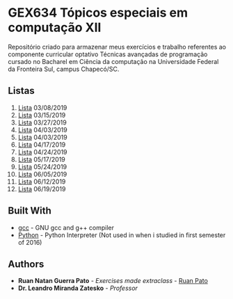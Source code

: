 # GEX634 Tópicos especiais em computação XII

Repositório criado para armazenar meus exercícios e trabalho referentes ao componente curricular optativo Técnicas avançadas de programação cursado no Bacharel em Ciência da computação na Universidade Federal da Fronteira Sul, campus Chapecó/SC.

## Listas ##
01. [Lista](https://github.com/ruanpato/gex634/tree/master/01Lista) 03/08/2019
02. [Lista](https://github.com/ruanpato/gex634/tree/master/02Lista) 03/15/2019
03. [Lista](https://github.com/ruanpato/gex634/tree/master/03Lista) 03/27/2019
04. [Lista](https://github.com/ruanpato/gex634/tree/master/04Lista) 04/03/2019
05. [Lista](https://github.com/ruanpato/gex634/tree/master/05Lista) 04/03/2019
06. [Lista](https://github.com/ruanpato/gex634/tree/master/06Lista) 04/17/2019
07. [Lista](https://github.com/ruanpato/gex634/tree/master/07Lista) 04/24/2019
08. [Lista](https://github.com/ruanpato/gex634/tree/master/08Lista) 05/17/2019
09. [Lista](https://github.com/ruanpato/gex634/tree/master/09Lista) 05/24/2019
10. [Lista](https://github.com/ruanpato/gex634/tree/master/10Lista) 06/05/2019
11. [Lista](https://github.com/ruanpato/gex634/tree/master/11Lista) 06/12/2019
12. [Lista](https://github.com/ruanpato/gex634/tree/master/12Lista) 06/19/2019

## Built With ##

* [gcc](https://gcc.gnu.org/) - GNU gcc and g++ compiler
* [Python](https://python.org/) - Python Interpreter (Not used in when i studied in first semester of 2016)

## Authors ##

* **Ruan Natan Guerra Pato** - *Exercises made extraclass* - [Ruan Pato](https://github.com/ruanpato)
* **Dr. Leandro Miranda Zatesko** - *Professor*